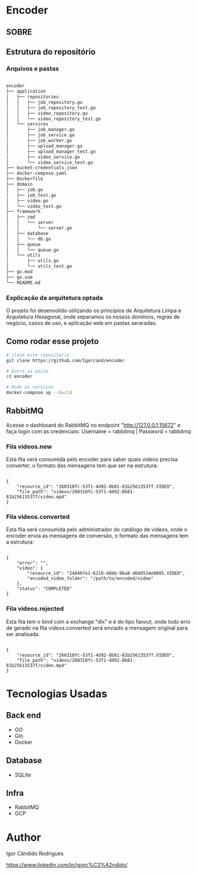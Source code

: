 # Encoder

## SOBRE

## Estrutura do repositório

### Arquivos e pastas

```bash

encoder
├── application
│   ├── repositories
│   │   ├── job_repository.go
│   │   ├── job_repository_test.go
│   │   ├── video_repository.go
│   │   └── video_repository_test.go
│   └── services
│       ├── job_manager.go
│       ├── job_service.go
│       ├── job_worker.go
│       ├── upload_manager.go
│       ├── upload_manager_test.go
│       ├── video_service.go
│       └── video_service_test.go
├── bucket-credentials.json
├── docker-compose.yaml
├── Dockerfile
├── domain
│   ├── job.go
│   ├── job_test.go
│   ├── video.go
│   └── video_test.go
├── framework
│   ├── cmd
│   │   └── server
│   │       └── server.go
│   ├── database
│   │   └── db.go
│   ├── queue
│   │   └── queue.go
│   └── utils
│       ├── utils.go
│       └── utils_test.go
├── go.mod
├── go.sum
└── README.md

```

### Explicação da arquitetura optada
O projeto foi desenvolido utilizando os princípios de Arquitetura Limpa e Arquitetura Hexagonal, onde separamos os nossos domínios, regras de negócio, casos de uso, e aplicação web em pastas seraradas. 



## Como rodar esse projeto

```bash
# clone este repositorio
git clone https://github.com/Igorcand/encoder

# Entre na pasta
cd encoder

# Rode os serviços
docker-compose up --build

```

## RabbitMQ
Acesse o dashboard do RabbitMQ no endpoint "http://127.0.0.1:15672" e faça login com as credenciais: Username = rabbitmq | Password = rabbitmq

### Fila videos.new
Esta fila será consumida pelo encoder para saber quais videos precisa converter, o formato das mensagens tem que ser na estrutura:

```

{   
    "resource_id": "260310fc-53f1-4d92-8b81-81b25613537f.VIDEO", 
    "file_path": "videos/260310fc-53f1-4d92-8b81-81b25613537f/video.mp4"
}

```

### Fila videos.converted
Esta fila será consumida pelo administrador do catálogo de videos, onde o encoder envia as mensagens de conversão, o formato das mensagens tem a estrutura:

```

{
    "error": "",
    "video": {
        "resource_id": "24846fe1-6218-46bb-96a8-d6d4534e0885.VIDEO",
        "encoded_video_folder": "/path/to/encoded/video"
    },
    "status": "COMPLETED"
}

```

### Fila videos.rejected
Esta fila tem o bind com a exchange "dlx" e é do tipo fanout, onde todo erro de gerado na fila videos.converted será enviado a mensagem original para ser analisada.

```

{   
    "resource_id": "260310fc-53f1-4d92-8b81-81b25613537f.VIDEO", 
    "file_path": "videos/260310fc-53f1-4d92-8b81-81b25613537f/video.mp4"
}

```


# Tecnologias Usadas

## Back end
- GO
- Gin
- Docker

## Database
- SQLite
  
## Infra
- RabbitMQ
- GCP

# Author

Igor Cândido Rodrigues

https://www.linkedin.com/in/igorc%C3%A2ndido/